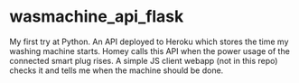# wasmachine_api_flask

My first try at Python. An API deployed to Heroku which stores the time my washing machine starts.
Homey calls this API when the power usage of the connected smart plug rises.
A simple JS client webapp (not in this repo) checks it and tells me when the machine should be done. 
